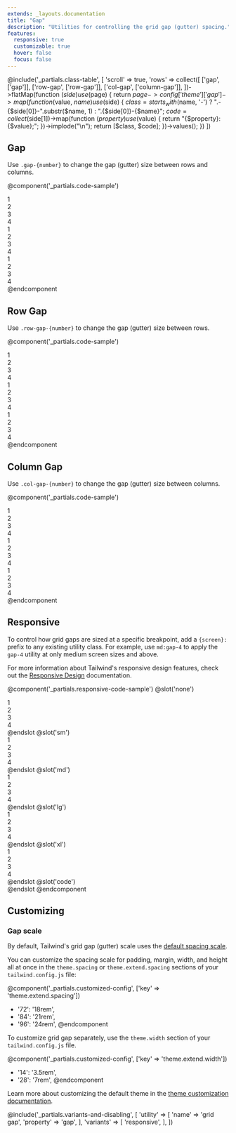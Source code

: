 ```yaml
---
extends: _layouts.documentation
title: "Gap"
description: "Utilities for controlling the grid gap (gutter) spacing."
features:
  responsive: true
  customizable: true
  hover: false
  focus: false
---
```


@include('_partials.class-table', [
  'scroll' => true,
  'rows' => collect([
    ['gap', ['gap']],
    ['row-gap', ['row-gap']],
    ['col-gap', ['column-gap']],
  ])->flatMap(function ($side) use ($page) {
    return $page->config['theme']['gap']->map(function ($value, $name) use ($side) {
      $class = starts_with($name, '-')
        ? ".-{$side[0]}-".substr($name, 1)
        : ".{$side[0]}-{$name}";
      $code = collect($side[1])->map(function ($property) use ($value) {
        return "{$property}: {$value};";
      })->implode("\n");
      return [$class, $code];
    })->values();
  })
])

## Gap

Use `.gap-{number}` to change the gap (gutter) size between rows and columns.

@component('_partials.code-sample')
<div class="grid grid-cols-2 gap-1 bg-red-200">
  <div class="text-gray-700 text-center bg-gray-400 p-2">1</div>
  <div class="text-gray-700 text-center bg-gray-400 p-2">2</div>
  <div class="text-gray-700 text-center bg-gray-400 p-2">3</div>
  <div class="text-gray-700 text-center bg-gray-400 p-2">4</div>
</div>

<div class="grid grid-cols-2 gap-2 bg-red-200 my-6">
  <div class="text-gray-700 text-center bg-gray-400 p-2">1</div>
  <div class="text-gray-700 text-center bg-gray-400 p-2">2</div>
  <div class="text-gray-700 text-center bg-gray-400 p-2">3</div>
  <div class="text-gray-700 text-center bg-gray-400 p-2">4</div>
</div>

<div class="grid grid-cols-2 gap-6 bg-red-200">
  <div class="text-gray-700 text-center bg-gray-400 p-2">1</div>
  <div class="text-gray-700 text-center bg-gray-400 p-2">2</div>
  <div class="text-gray-700 text-center bg-gray-400 p-2">3</div>
  <div class="text-gray-700 text-center bg-gray-400 p-2">4</div>
</div>
@endcomponent

## Row Gap

Use `.row-gap-{number}` to change the gap (gutter) size between rows.

@component('_partials.code-sample')
<div class="grid grid-cols-2 row-gap-1 bg-red-200">
  <div class="text-gray-700 text-center bg-gray-400 p-2">1</div>
  <div class="text-gray-700 text-center bg-gray-400 p-2">2</div>
  <div class="text-gray-700 text-center bg-gray-400 p-2">3</div>
  <div class="text-gray-700 text-center bg-gray-400 p-2">4</div>
</div>

<div class="grid grid-cols-2 row-gap-2 bg-red-200 my-6">
  <div class="text-gray-700 text-center bg-gray-400 p-2">1</div>
  <div class="text-gray-700 text-center bg-gray-400 p-2">2</div>
  <div class="text-gray-700 text-center bg-gray-400 p-2">3</div>
  <div class="text-gray-700 text-center bg-gray-400 p-2">4</div>
</div>

<div class="grid grid-cols-2 row-gap-6 bg-red-200">
  <div class="text-gray-700 text-center bg-gray-400 p-2">1</div>
  <div class="text-gray-700 text-center bg-gray-400 p-2">2</div>
  <div class="text-gray-700 text-center bg-gray-400 p-2">3</div>
  <div class="text-gray-700 text-center bg-gray-400 p-2">4</div>
</div>
@endcomponent

## Column Gap

Use `.col-gap-{number}` to change the gap (gutter) size between columns.

@component('_partials.code-sample')
<div class="grid grid-cols-2 col-gap-1 bg-red-200">
  <div class="text-gray-700 text-center bg-gray-400 p-2">1</div>
  <div class="text-gray-700 text-center bg-gray-400 p-2">2</div>
  <div class="text-gray-700 text-center bg-gray-400 p-2">3</div>
  <div class="text-gray-700 text-center bg-gray-400 p-2">4</div>
</div>

<div class="grid grid-cols-2 col-gap-2 bg-red-200 my-6">
  <div class="text-gray-700 text-center bg-gray-400 p-2">1</div>
  <div class="text-gray-700 text-center bg-gray-400 p-2">2</div>
  <div class="text-gray-700 text-center bg-gray-400 p-2">3</div>
  <div class="text-gray-700 text-center bg-gray-400 p-2">4</div>
</div>

<div class="grid grid-cols-2 col-gap-6 bg-red-200">
  <div class="text-gray-700 text-center bg-gray-400 p-2">1</div>
  <div class="text-gray-700 text-center bg-gray-400 p-2">2</div>
  <div class="text-gray-700 text-center bg-gray-400 p-2">3</div>
  <div class="text-gray-700 text-center bg-gray-400 p-2">4</div>
</div>
@endcomponent

## Responsive

To control how grid gaps are sized at a specific breakpoint, add a `{screen}:` prefix to any existing utility class. For example, use `md:gap-4` to apply the `gap-4` utility at only medium screen sizes and above.

For more information about Tailwind's responsive design features, check out the [Responsive Design](/docs/responsive-design) documentation.

@component('_partials.responsive-code-sample')
@slot('none')
<div class="grid grid-cols-2 gap-2 bg-red-200 my-6">
  <div class="text-gray-700 text-center bg-gray-400 p-2">1</div>
  <div class="text-gray-700 text-center bg-gray-400 p-2">2</div>
  <div class="text-gray-700 text-center bg-gray-400 p-2">3</div>
  <div class="text-gray-700 text-center bg-gray-400 p-2">4</div>
</div>
@endslot
@slot('sm')
<div class="grid grid-cols-2 gap-1 bg-red-200 my-6">
  <div class="text-gray-700 text-center bg-gray-400 p-2">1</div>
  <div class="text-gray-700 text-center bg-gray-400 p-2">2</div>
  <div class="text-gray-700 text-center bg-gray-400 p-2">3</div>
  <div class="text-gray-700 text-center bg-gray-400 p-2">4</div>
</div>
@endslot
@slot('md')
<div class="grid grid-cols-2 gap-4 bg-red-200 my-6">
  <div class="text-gray-700 text-center bg-gray-400 p-2">1</div>
  <div class="text-gray-700 text-center bg-gray-400 p-2">2</div>
  <div class="text-gray-700 text-center bg-gray-400 p-2">3</div>
  <div class="text-gray-700 text-center bg-gray-400 p-2">4</div>
</div>
@endslot
@slot('lg')
<div class="grid grid-cols-2 row-gap-2 bg-red-200 my-6">
  <div class="text-gray-700 text-center bg-gray-400 p-2">1</div>
  <div class="text-gray-700 text-center bg-gray-400 p-2">2</div>
  <div class="text-gray-700 text-center bg-gray-400 p-2">3</div>
  <div class="text-gray-700 text-center bg-gray-400 p-2">4</div>
</div>
@endslot
@slot('xl')
<div class="grid grid-cols-2 col-gap-6 bg-red-200 my-6">
  <div class="text-gray-700 text-center bg-gray-400 p-2">1</div>
  <div class="text-gray-700 text-center bg-gray-400 p-2">2</div>
  <div class="text-gray-700 text-center bg-gray-400 p-2">3</div>
  <div class="text-gray-700 text-center bg-gray-400 p-2">4</div>
</div>
@endslot
@slot('code')
<div class="grid none:gap-2 sm:gap-1 md:gap-4 lg:row-gap-2 xl:col-gap-6 ...">
  <!-- ... -->
</div>
@endslot
@endcomponent

## Customizing

### Gap scale

By default, Tailwind's grid gap (gutter) scale uses the [default spacing scale](/docs/customizing-spacing#default-spacing-scale).

You can customize the spacing scale for padding, margin, width, and height all at once in the `theme.spacing` or `theme.extend.spacing` sections of your `tailwind.config.js` file:

@component('_partials.customized-config', ['key' => 'theme.extend.spacing'])
+ '72': '18rem',
+ '84': '21rem',
+ '96': '24rem',
@endcomponent

To customize grid gap separately, use the `theme.width` section of your `tailwind.config.js` file.

@component('_partials.customized-config', ['key' => 'theme.extend.width'])
+ '14': '3.5rem',
+ '28': '7rem',
@endcomponent

Learn more about customizing the default theme in the [theme customization documentation](/docs/theme#customizing-the-default-theme).

@include('_partials.variants-and-disabling', [
    'utility' => [
        'name' => 'grid gap',
        'property' => 'gap',
    ],
    'variants' => [
        'responsive',
    ],
])
